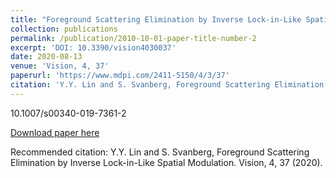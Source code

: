 ```yaml
---
title: "Foreground Scattering Elimination by Inverse Lock-in-Like Spatial Modulation"
collection: publications
permalink: /publication/2010-10-01-paper-title-number-2
excerpt: 'DOI: 10.3390/vision4030037'
date: 2020-08-13
venue: 'Vision, 4, 37'
paperurl: 'https://www.mdpi.com/2411-5150/4/3/37'
citation: 'Y.Y. Lin and S. Svanberg, Foreground Scattering Elimination by Inverse Lock-in-Like Spatial Modulation. Vision, 4, 37 (2020).'
---
```

10.1007/s00340-019-7361-2

[Download paper here](http://academicpages.github.io/files/paper3.pdf)

Recommended citation: Y.Y. Lin and S. Svanberg, Foreground Scattering Elimination by Inverse Lock-in-Like Spatial Modulation. Vision, 4, 37 (2020).
